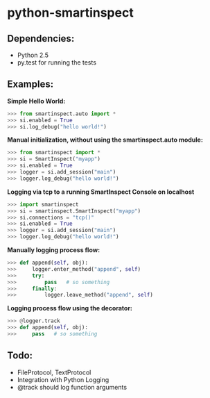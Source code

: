 python-smartinspect
===================

Dependencies:
-------------
  * Python 2.5
  * py.test for running the tests

Examples:
---------

__Simple Hello World:__

```python
>>> from smartinspect.auto import *
>>> si.enabled = True
>>> si.log_debug("hello world!")
```

__Manual initialization, without using the smartinspect.auto module:__

```python
>>> from smartinspect import *
>>> si = SmartInspect("myapp")
>>> si.enabled = True
>>> logger = si.add_session("main")
>>> logger.log_debug("hello world!")
```

__Logging via tcp to a running SmartInspect Console on localhost__
```python
>>> import smartinspect
>>> si = smartinspect.SmartInspect("myapp")
>>> si.connections = "tcp()"
>>> si.enabled = True
>>> logger = si.add_session("main")
>>> logger.log_debug("hello world!")
```


__Manually logging process flow:__

```python
>>> def append(self, obj):
>>>     logger.enter_method("append", self)
>>>     try:
>>>         pass   # so something
>>>     finally:
>>>         logger.leave_method("append", self)
```


__Logging process flow using the decorator:__

```python
>>> @logger.track
>>> def append(self, obj):
>>>     pass   # so something
```

Todo:
-----

  * FileProtocol, TextProtocol
  * Integration with Python Logging
  * @track should log function arguments

